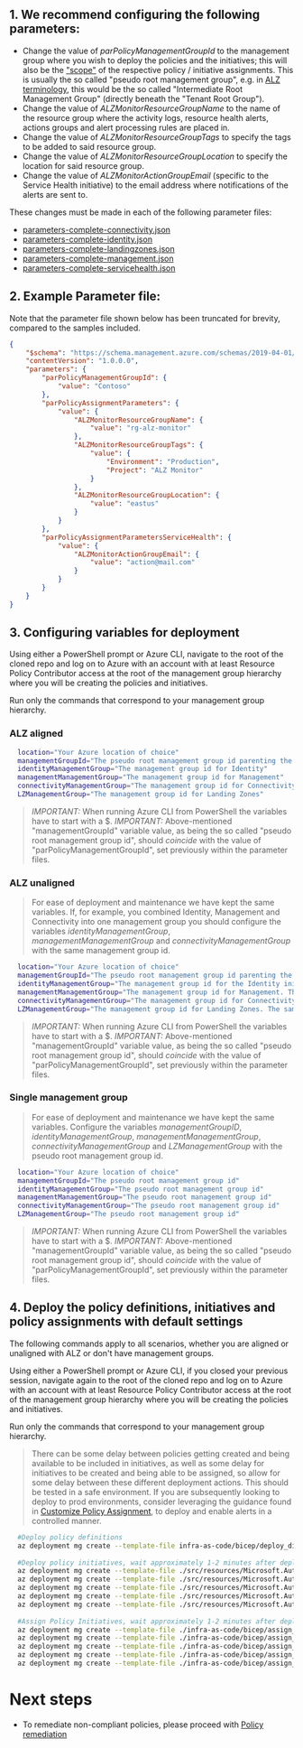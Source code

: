 ## 1. We recommend configuring the following parameters:

- Change the value of _parPolicyManagementGroupId_ to the management group where you wish to deploy the policies and the initiatives; this will also be the ["scope"](https://learn.microsoft.com/azure/governance/policy/concepts/scope) of the respective policy / initiative assignments.
This is usually the so called "pseudo root management group", e.g. in [ALZ terminology](https://learn.microsoft.com/azure/cloud-adoption-framework/ready/landing-zone/design-area/resource-org-management-groups), this would be the so called "Intermediate Root Management Group" (directly beneath the "Tenant Root Group").
- Change the value of _ALZMonitorResourceGroupName_ to the name of the resource group where the activity logs, resource health alerts, actions groups and alert processing rules are placed in.
- Change the value of _ALZMonitorResourceGroupTags_ to specify the tags to be added to said resource group.
- Change the value of _ALZMonitorResourceGroupLocation_ to specify the location for said resource group.
- Change the value of _ALZMonitorActionGroupEmail_ (specific to the Service Health initiative) to the email address where notifications of the alerts are sent to.

These changes must be made in each of the following parameter files:

- [parameters-complete-connectivity.json](https://github.com/Azure/alz-monitor/infra-as-code/bicep/parameters-complete-connectivity.json)
- [parameters-complete-identity.json](https://github.com/Azure/alz-monitor/infra-as-code/bicep/parameters-complete-identity.json)
- [parameters-complete-landingzones.json](https://github.com/Azure/alz-monitor/infra-as-code/bicep/parameters-complete-landingzones.json)
- [parameters-complete-management.json](https://github.com/Azure/alz-monitor/infra-as-code/bicep/parameters-complete-management.json)
- [parameters-complete-servicehealth.json](https://github.com/Azure/alz-monitor/infra-as-code/bicep/parameters-complete-servicehealth.json)

## 2. Example Parameter file:

Note that the parameter file shown below has been truncated for brevity, compared to the samples included.

```json
{
    "$schema": "https://schema.management.azure.com/schemas/2019-04-01/deploymentParameters.json#",
    "contentVersion": "1.0.0.0",
    "parameters": {
        "parPolicyManagementGroupId": {
            "value": "Contoso"
        },
        "parPolicyAssignmentParameters": {
            "value": {
                "ALZMonitorResourceGroupName": {
                    "value": "rg-alz-monitor"
                },
                "ALZMonitorResourceGroupTags": {
                    "value": {
                        "Environment": "Production",
                        "Project": "ALZ Monitor"
                    }
                },
                "ALZMonitorResourceGroupLocation": {
                    "value": "eastus"
                }
            }
        },
        "parPolicyAssignmentParametersServiceHealth": {
            "value": {
                "ALZMonitorActionGroupEmail": {
                    "value": "action@mail.com"
                }
            }
        }
    }
}
```

## 3. Configuring variables for deployment
Using either a PowerShell prompt or Azure CLI, navigate to the root of the cloned repo and log on to Azure with an account with at least Resource Policy Contributor access at the root of the management group hierarchy where you will be creating the policies and initiatives.

Run only the commands that correspond to your management group hierarchy. 

### ALZ aligned
```bash
  location="Your Azure location of choice"
  managementGroupId="The pseudo root management group id parenting the identity, management and connectivity management groups"
  identityManagementGroup="The management group id for Identity"
  managementManagementGroup="The management group id for Management"
  connectivityManagementGroup="The management group id for Connectivity"
  LZManagementGroup="The management group id for Landing Zones"
```

> *IMPORTANT:* When running Azure CLI from PowerShell the variables have to start with a $.
> *IMPORTANT:* Above-mentioned "managementGroupId" variable value, as being the so called "pseudo root management group id", should _coincide_ with the value of "parPolicyManagementGroupId", set previously within the parameter files.

### ALZ unaligned
> For ease of deployment and maintenance we have kept the same variables. If, for example, you combined Identity, Management and Connectivity into one management group you should configure the variables _identityManagementGroup_, _managementManagementGroup_ and _connectivityManagementGroup_ with the same management group id.
```bash
  location="Your Azure location of choice"
  managementGroupId="The pseudo root management group id parenting the identity, management and connectivity management groups"
  identityManagementGroup="The management group id for the Identity initiative. The same management group id may be repeated"
  managementManagementGroup="The management group id for Management. The same management group id may be repeated"
  connectivityManagementGroup="The management group id for Connectivity. The same management group id may be repeated"
  LZManagementGroup="The management group id for Landing Zones. The same management group id may be repeated"
```

> *IMPORTANT:* When running Azure CLI from PowerShell the variables have to start with a $.
> *IMPORTANT:* Above-mentioned "managementGroupId" variable value, as being the so called "pseudo root management group id", should _coincide_ with the value of "parPolicyManagementGroupId", set previously within the parameter files.

### Single management group
> For ease of deployment and maintenance we have kept the same variables. Configure the variables _managementGroupID_, _identityManagementGroup_, _managementManagementGroup_, _connectivityManagementGroup_ and _LZManagementGroup_ with the pseudo root management group id.
```bash
  location="Your Azure location of choice"
  managementGroupId="The pseudo root management group id"
  identityManagementGroup="The pseudo root management group id"
  managementManagementGroup="The pseudo root management group id"
  connectivityManagementGroup="The pseudo root management group id"
  LZManagementGroup="The pseudo root management group id"
```

> *IMPORTANT:* When running Azure CLI from PowerShell the variables have to start with a $.
> *IMPORTANT:* Above-mentioned "managementGroupId" variable value, as being the so called "pseudo root management group id", should _coincide_ with the value of "parPolicyManagementGroupId", set previously within the parameter files.


## 4. Deploy the policy definitions, initiatives and policy assignments with default settings
The following commands apply to all scenarios, whether you are aligned or unaligned with ALZ or don't have management groups. 

Using either a PowerShell prompt or Azure CLI, if you closed your previous session, navigate again to the root of the cloned repo and log on to Azure with an account with at least Resource Policy Contributor access at the root of the management group hierarchy where you will be creating the policies and initiatives.

Run only the commands that correspond to your management group hierarchy. 

> There can be some delay between policies getting created and being available to be included in initiatives, as well as some delay for initiatives to be created and being able to be assigned, so allow for some delay between these different deployment actions.
> This should be tested in a safe environment. If you are subsequently looking to deploy to prod environments, consider leveraging the guidance found in [Customize Policy Assignment](./Customize-Policy-Assignment), to deploy and enable alerts in a controlled manner.

```bash
  #Deploy policy definitions
  az deployment mg create --template-file infra-as-code/bicep/deploy_dine_policies.bicep --location $location --management-group-id $managementGroupId
  
  #Deploy policy initiatives, wait approximately 1-2 minutes after deploying policies to ensure that there are no errors when creating initiatives
  az deployment mg create --template-file ./src/resources/Microsoft.Authorization/policySetDefinitions/ALZ-MonitorConnectivity.json --location $location --management-group-id $managementGroupId
  az deployment mg create --template-file ./src/resources/Microsoft.Authorization/policySetDefinitions/ALZ-MonitorIdentity.json --location $location --management-group-id $managementGroupId
  az deployment mg create --template-file ./src/resources/Microsoft.Authorization/policySetDefinitions/ALZ-MonitorManagement.json --location $location --management-group-id $managementGroupId
  az deployment mg create --template-file ./src/resources/Microsoft.Authorization/policySetDefinitions/ALZ-MonitorLandingZone.json --location $location --management-group-id $managementGroupId
  az deployment mg create --template-file ./src/resources/Microsoft.Authorization/policySetDefinitions/ALZ-MonitorServiceHealth.json --location $location --management-group-id $managementGroupId
  
  #Assign Policy Initiatives, wait approximately 1-2 minutes after deploying initiatives policies to ensure that there are no errors when assigning them
  az deployment mg create --template-file ./infra-as-code/bicep/assign_initiatives_identity.bicep --location $location --management-group-id $identityManagementGroup --parameters ./infra-as-code/bicep/parameters-complete-identity.json
  az deployment mg create --template-file ./infra-as-code/bicep/assign_initiatives_management.bicep --location $location --management-group-id $managementManagementGroup --parameters ./infra-as-code/bicep/parameters-complete-management.json
  az deployment mg create --template-file ./infra-as-code/bicep/assign_initiatives_connectivity.bicep --location $location --management-group-id $connectivityManagementGroup --parameters ./infra-as-code/bicep/parameters-complete-connectivity.json
  az deployment mg create --template-file ./infra-as-code/bicep/assign_initiatives_landingzones.bicep --location $location --management-group-id $LZManagementGroup --parameters ./infra-as-code/bicep/parameters-complete-landingzones.json
  az deployment mg create --template-file ./infra-as-code/bicep/assign_initiatives_servicehealth.bicep --location $location --management-group-id $managementGroupId --parameters ./infra-as-code/bicep/parameters-complete-servicehealth.json
```

# Next steps
- To remediate non-compliant policies, please proceed with [Policy remediation](./Policy-remediation)